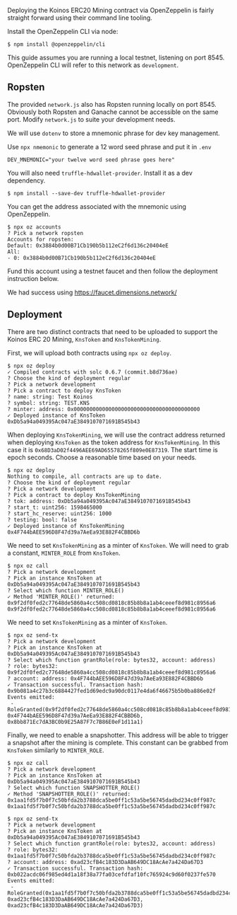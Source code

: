 Deploying the Koinos ERC20 Mining contract via OpenZeppelin is fairly straight forward using their command line tooling.

Install the OpenZeppelin CLI via node:

```
$ npm install @openzeppelin/cli
```

This guide assumes you are running a local testnet, listening on port 8545. OpenZeppelin CLI will refer to this network as `development`.

## Ropsten

The provided `network.js` also has Ropsten running locally on port 8545. Obviously both Ropsten and Ganache cannot be accessible on the same port. Modify `network.js` to suite your development needs.

We will use `dotenv` to store a mnemonic phrase for dev key management.

Use `npx nmemonic` to generate a 12 word seed phrase and put it in `.env`

```
DEV_MNEMONIC="your twelve word seed phrase goes here"
```

You will also need `truffle-hdwallet-provider`. Install it as a dev dependency.

```
$ npm install --save-dev truffle-hdwallet-provider
```

You can get the address associated with the mnemonic using OpenZeppelin.

```
$ npx oz accounts
? Pick a network ropsten
Accounts for ropsten:
Default: 0x3884b0d00B71Cb190b5b112eC2f6d136c20404eE
All:
- 0: 0x3884b0d00B71Cb190b5b112eC2f6d136c20404eE
```

Fund this account using a testnet faucet and then follow the deployment instruction below.

We had success using https://faucet.dimensions.network/

## Deployment

There are two distinct contracts that need to be uploaded to support the Koinos ERC 20 Mining, `KnsToken` and `KnsTokenMining`.

First, we will upload both contracts using `npx oz deploy`.

```
$ npx oz deploy
✓ Compiled contracts with solc 0.6.7 (commit.b8d736ae)
? Choose the kind of deployment regular
? Pick a network development
? Pick a contract to deploy KnsToken
? name: string: Test Koinos
? symbol: string: TEST.KNS
? minter: address: 0x0000000000000000000000000000000000000000
✓ Deployed instance of KnsToken
0xDb5a94a049395Ac047aE3849107071691B545b43
```

When deploying `KnsTokenMining`, we will use the contract address returned when deploying `KnsToken` as the token address for `KnsTokenMining`. In this case it is `0x68D3aD02f4496AEE69AD65578265f809e0E87319`.
The start time is epoch seconds. Choose a reasonable time based on your needs.

```
$ npx oz deploy
Nothing to compile, all contracts are up to date.
? Choose the kind of deployment regular
? Pick a network development
? Pick a contract to deploy KnsTokenMining
? tok: address: 0xDb5a94a049395Ac047aE3849107071691B545b43
? start_t: uint256: 1598465000
? start_hc_reserve: uint256: 1000
? testing: bool: false
✓ Deployed instance of KnsTokenMining
0x4F744bAEE596D8F47d39a7AeEa93E882F4CBBD6b
```

We need to set `KnsTokenMining` as a minter of `KnsToken`. We will need to grab a constant, `MINTER_ROLE` from `KnsToken`.

```
$ npx oz call
? Pick a network development
? Pick an instance KnsToken at 0xDb5a94a049395Ac047aE3849107071691B545b43
? Select which function MINTER_ROLE()
✓ Method 'MINTER_ROLE()' returned: 0x9f2df0fed2c77648de5860a4cc508cd0818c85b8b8a1ab4ceeef8d981c8956a6
0x9f2df0fed2c77648de5860a4cc508cd0818c85b8b8a1ab4ceeef8d981c8956a6
```

We need to set `KnsTokenMining` as a minter of `KnsToken`.

```
$ npx oz send-tx
? Pick a network development
? Pick an instance KnsToken at 0xDb5a94a049395Ac047aE3849107071691B545b43
? Select which function grantRole(role: bytes32, account: address)
? role: bytes32: 0x9f2df0fed2c77648de5860a4cc508cd0818c85b8b8a1ab4ceeef8d981c8956a6
? account: address: 0x4F744bAEE596D8F47d39a7AeEa93E882F4CBBD6b
✓ Transaction successful. Transaction hash: 0x9b081a4c27b3c6884427fed1d69edc9a90dc0117e4da6f46675b5b0ba886e02f
Events emitted:
 - RoleGranted(0x9f2df0fed2c77648de5860a4cc508cd0818c85b8b8a1ab4ceeef8d981c8956a6, 0x4F744bAEE596D8F47d39a7AeEa93E882F4CBBD6b, 0x8bb871Ec7dA3BC0b9E25A87F7c7B86E0eF1d11a1)
```

Finally, we need to enable a snapshotter. This address will be able to trigger a snapshot after the mining is complete.
This constant can be grabbed from `KnsToken` similarly to `MINTER_ROLE`.

```
$ npx oz call
? Pick a network development
? Pick an instance KnsToken at 0xDb5a94a049395Ac047aE3849107071691B545b43
? Select which function SNAPSHOTTER_ROLE()
✓ Method 'SNAPSHOTTER_ROLE()' returned: 0x1aa1fd5f7b0f7c50bfda2b3788dca5be0ff1c53a5be56745dadbd234c0ff987c
0x1aa1fd5f7b0f7c50bfda2b3788dca5be0ff1c53a5be56745dadbd234c0ff987c
```

```
$ npx oz send-tx
? Pick a network development
? Pick an instance KnsToken at 0xDb5a94a049395Ac047aE3849107071691B545b43
? Select which function grantRole(role: bytes32, account: address)
? role: bytes32: 0x1aa1fd5f7b0f7c50bfda2b3788dca5be0ff1c53a5be56745dadbd234c0ff987c
? account: address: 0xad23cfB4c183D3DaAB649DC18AcAe7a424Da67D3
✓ Transaction successful. Transaction hash: 0xb022acdc06f985ed4d1a18f38a77fa03cefdfaf10fc765924c9d60f0237fe570
Events emitted:
 - RoleGranted(0x1aa1fd5f7b0f7c50bfda2b3788dca5be0ff1c53a5be56745dadbd234c0ff987c, 0xad23cfB4c183D3DaAB649DC18AcAe7a424Da67D3, 0xad23cfB4c183D3DaAB649DC18AcAe7a424Da67D3)
```
